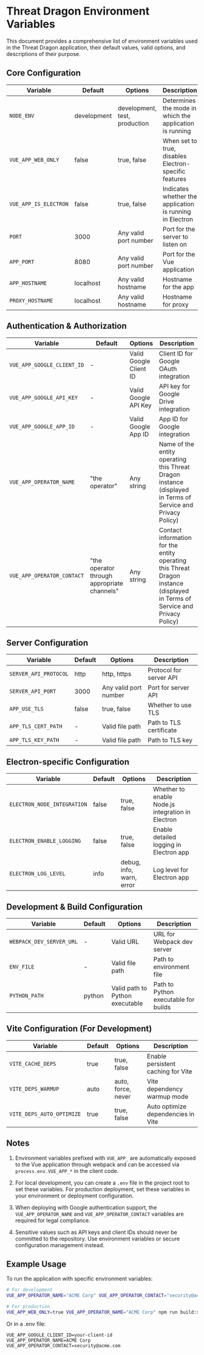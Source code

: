# Threat Dragon Environment Variables

This document provides a comprehensive list of environment variables used in the Threat Dragon application, their default values, valid options, and descriptions of their purpose.

## Core Configuration

| Variable | Default | Options | Description |
|----------|---------|---------|-------------|
| `NODE_ENV` | development | development, test, production | Determines the mode in which the application is running |
| `VUE_APP_WEB_ONLY` | false | true, false | When set to true, disables Electron-specific features |
| `VUE_APP_IS_ELECTRON` | false | true, false | Indicates whether the application is running in Electron |
| `PORT` | 3000 | Any valid port number | Port for the server to listen on |
| `APP_PORT` | 8080 | Any valid port number | Port for the Vue application |
| `APP_HOSTNAME` | localhost | Any valid hostname | Hostname for the app |
| `PROXY_HOSTNAME` | localhost | Any valid hostname | Hostname for proxy |

## Authentication & Authorization

| Variable | Default | Options | Description |
|----------|---------|---------|-------------|
| `VUE_APP_GOOGLE_CLIENT_ID` | - | Valid Google Client ID | Client ID for Google OAuth integration |
| `VUE_APP_GOOGLE_API_KEY` | - | Valid Google API Key | API key for Google Drive integration |
| `VUE_APP_GOOGLE_APP_ID` | - | Valid Google App ID | App ID for Google integration |
| `VUE_APP_OPERATOR_NAME` | "the operator" | Any string | Name of the entity operating this Threat Dragon instance (displayed in Terms of Service and Privacy Policy) |
| `VUE_APP_OPERATOR_CONTACT` | "the operator through appropriate channels" | Any string | Contact information for the entity operating this Threat Dragon instance (displayed in Terms of Service and Privacy Policy) |

## Server Configuration

| Variable | Default | Options | Description |
|----------|---------|---------|-------------|
| `SERVER_API_PROTOCOL` | http | http, https | Protocol for server API |
| `SERVER_API_PORT` | 3000 | Any valid port number | Port for server API |
| `APP_USE_TLS` | false | true, false | Whether to use TLS |
| `APP_TLS_CERT_PATH` | - | Valid file path | Path to TLS certificate |
| `APP_TLS_KEY_PATH` | - | Valid file path | Path to TLS key |

## Electron-specific Configuration

| Variable | Default | Options | Description |
|----------|---------|---------|-------------|
| `ELECTRON_NODE_INTEGRATION` | false | true, false | Whether to enable Node.js integration in Electron |
| `ELECTRON_ENABLE_LOGGING` | false | true, false | Enable detailed logging in Electron app |
| `ELECTRON_LOG_LEVEL` | info | debug, info, warn, error | Log level for Electron app |

## Development & Build Configuration

| Variable | Default | Options | Description |
|----------|---------|---------|-------------|
| `WEBPACK_DEV_SERVER_URL` | - | Valid URL | URL for Webpack dev server |
| `ENV_FILE` | - | Valid file path | Path to environment file |
| `PYTHON_PATH` | python | Valid path to Python executable | Path to Python executable for builds |

## Vite Configuration (For Development)

| Variable | Default | Options | Description |
|----------|---------|---------|-------------|
| `VITE_CACHE_DEPS` | true | true, false | Enable persistent caching for Vite |
| `VITE_DEPS_WARMUP` | auto | auto, force, never | Vite dependency warmup mode |
| `VITE_DEPS_AUTO_OPTIMIZE` | true | true, false | Auto optimize dependencies in Vite |

## Notes

1. Environment variables prefixed with `VUE_APP_` are automatically exposed to the Vue application through webpack and can be accessed via `process.env.VUE_APP_*` in the client code.

2. For local development, you can create a `.env` file in the project root to set these variables. For production deployment, set these variables in your environment or deployment configuration.

3. When deploying with Google authentication support, the `VUE_APP_OPERATOR_NAME` and `VUE_APP_OPERATOR_CONTACT` variables are required for legal compliance.

4. Sensitive values such as API keys and client IDs should never be committed to the repository. Use environment variables or secure configuration management instead.

## Example Usage

To run the application with specific environment variables:

```bash
# For development
VUE_APP_OPERATOR_NAME="ACME Corp" VUE_APP_OPERATOR_CONTACT="security@acme.com" npm run dev:site

# For production
VUE_APP_WEB_ONLY=true VUE_APP_OPERATOR_NAME="ACME Corp" npm run build:site
```

Or in a .env file:

```
VUE_APP_GOOGLE_CLIENT_ID=your-client-id
VUE_APP_OPERATOR_NAME=ACME Corp
VUE_APP_OPERATOR_CONTACT=security@acme.com
```